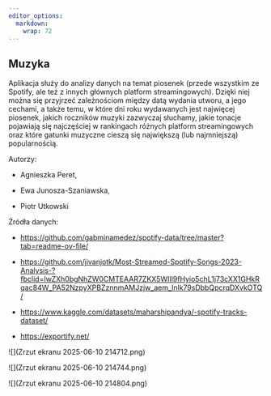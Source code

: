 ```yaml
---
editor_options: 
  markdown: 
    wrap: 72
---
```


## Muzyka

Aplikacja służy do analizy danych na temat piosenek (przede wszystkim ze
Spotify, ale też z innych głównych platform streamingowych). Dzięki niej
można się przyjrzeć zależnościom między datą wydania utworu, a jego
cechami, a także temu, w które dni roku wydawanych jest najwięcej
piosenek, jakich roczników muzyki zazwyczaj słuchamy, jakie tonacje
pojawiają się najczęściej w rankingach różnych platform streamingowych
oraz które gatunki muzyczne cieszą się największą (lub najmniejszą)
popularnością.

Autorzy:

-   Agnieszka Peret,

-   Ewa Junosza-Szaniawska,

-   Piotr Utkowski

Źródła danych:

-   <https://github.com/gabminamedez/spotify-data/tree/master?tab=readme-ov-file/>

-   <https://github.com/jivanjotk/Most-Streamed-Spotify-Songs-2023-Analysis-?fbclid=IwZXh0bgNhZW0CMTEAAR7ZKX5WIIl9fHyio5chL1j73cXX1GHkRqac84W_PA52NzpyXPBZznnmAMJzjw_aem_lnlk79sDbbQpcrqDXvkOTQ/>

-   <https://www.kaggle.com/datasets/maharshipandya/-spotify-tracks-dataset/>

-   <https://exportify.net/>

![](Zrzut ekranu 2025-06-10 214712.png)

![](Zrzut ekranu 2025-06-10 214744.png)

![](Zrzut ekranu 2025-06-10 214804.png)
